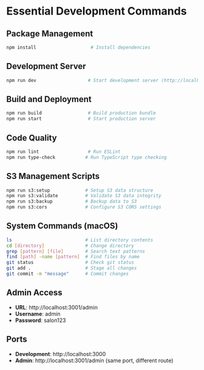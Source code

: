 # Essential Development Commands

## Package Management
```bash
npm install                    # Install dependencies
```

## Development Server
```bash
npm run dev                   # Start development server (http://localhost:3000)
```

## Build and Deployment
```bash
npm run build                 # Build production bundle
npm run start                 # Start production server
```

## Code Quality
```bash
npm run lint                  # Run ESLint
npm run type-check           # Run TypeScript type checking
```

## S3 Management Scripts
```bash
npm run s3:setup             # Setup S3 data structure
npm run s3:validate          # Validate S3 data integrity
npm run s3:backup            # Backup data to S3
npm run s3:cors              # Configure S3 CORS settings
```

## System Commands (macOS)
```bash
ls                           # List directory contents
cd [directory]               # Change directory
grep [pattern] [file]        # Search text patterns
find [path] -name [pattern]  # Find files by name
git status                   # Check git status
git add .                    # Stage all changes
git commit -m "message"      # Commit changes
```

## Admin Access
- **URL**: http://localhost:3001/admin
- **Username**: admin
- **Password**: salon123

## Ports
- **Development**: http://localhost:3000
- **Admin**: http://localhost:3001/admin (same port, different route)